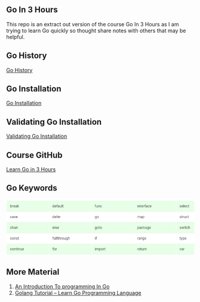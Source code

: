 ## Go In 3 Hours
This repo is an extract out version of the course Go In 3 Hours as I am trying to learn Go quickly so thought share notes with others that may be helpful.

## Go History
[Go History](./go-basic-info.md)

## Go Installation
[Go Installation](./installing_go.md)

## Validating Go Installation
[Validating Go Installation](./validate-env/validate-environment.md)

## Course GitHub
[Learn Go in 3 Hours](https://GitHub.com/PacktPublishing/learn-Go-in-3-hours)

## Go Keywords
![](./images/Golang-Keywords.png)

## More Material
1. [An Introduction To programming In Go](https://www.golang-book.com/books/intro)
2. [Golang Tutorial – Learn Go Programming Language](https://www.geeksforgeeks.org/golang-tutorial-learn-go-programming-language/)

